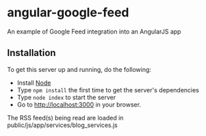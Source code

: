 angular-google-feed
===================

An example of Google Feed integration into an AngularJS app


## Installation

To get this server up and running, do the following:

* Install [Node](http://nodejs.org)
* Type `npm install` the first time to get the server's dependencies
* Type `node index` to start the server
* Go to [http://localhost:3000](http://localhost:3000) in your browser.

The RSS feed(s) being read are loaded in public/js/app/services/blog_services.js
